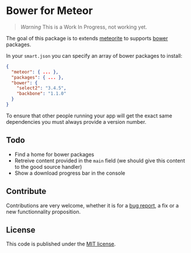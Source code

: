 # Bower for Meteor

> *Warning* This is a Work In Progress, not working yet.

The goal of this package is to extends
[meteorite](http://oortcloud.github.io/meteorite/) to supports
[bower](http://bower.io/) packages.

In your `smart.json` you can specify an array of bower packages to install:

```json
{
  "meteor": { ... },
  "packages": { ... },
  "bower": {
    "select2": "3.4.5",
    "backbone": "1.1.0"
  }
}
```

To ensure that other people running your app will get the exact same
dependencies you must always provide a version number.

## Todo

- Find a home for bower packages
- Retreive content provided in the `main` field (we should give this content
  to the good source handler)
- Show a download progress bar in the console

## Contribute

Contributions are very welcome, whether it is for a
[bug report](https://github.com/mquandalle/meteor-bower/issues/new), a fix or a
new functionnality proposition.

## License

This code is published under the [MIT license](LICENSE).
